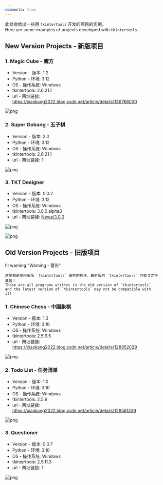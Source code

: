 ```yaml
---
comments: true
---
```


此处会给出一些用 `tkintertools` 开发的项目的实例。  
Here are some examples of projects developed with `tkintertools`.

## New Version Projects - 新版项目

### 1. Magic Cube - 魔方

* Version - 版本: 1.2
* Python - 环境: 3.12
* OS - 操作系统: Windows
* tkintertools: 2.6.21.1
* url - 网址链接: https://xiaokang2022.blog.csdn.net/article/details/136768000

![png](./images/Magic%20Cube.png)

### 2. Super Gobang - 五子棋

* Version - 版本: 2.0
* Python - 环境: 3.12
* OS - 操作系统: Windows
* tkintertools: 2.6.21.1
* url - 网址链接: ?

![png](./images/Super%20Gobang.png)

### 3. TKT Designer

* Version - 版本: 0.0.2
* Python - 环境: 3.12
* OS - 操作系统: Windows
* tkintertools: 3.0.0.alpha3
* url - 网址链接: [News/3.0.0](../news/3.0.0/News.md)

![png](../news/3.0.0/example_1.png)

![png](../news/3.0.0/example_2.png)

## Old Version Projects - 旧版项目

!!! warning "Warning - 警告"

    这里都是使用旧版 `tkintertools` 编写的程序，最新版的 `tkintertools` 可能与之不兼容！  
    These are all programs written in the old version of `tkintertools`, and the latest version of `tkintertools` may not be compatible with it!

### 1. Chinese Chess - 中国象棋

* Version - 版本: 1.3
* Python - 环境: 3.10
* OS - 操作系统: Windows
* tkintertools: 2.5.9.5
* url - 网址链接: https://xiaokang2022.blog.csdn.net/article/details/128852029

![png](./images/Chinese%20Chess.png)

### 2. Todo List - 任务清单

* Version - 版本: 1.0
* Python - 环境: 3.10
* OS - 操作系统: Windows
* tkintertools: 2.5.9
* url - 网址链接: https://xiaokang2022.blog.csdn.net/article/details/128561339

![png](./images/Todo%20List.png)

### 3. Questioner

* Version - 版本: 0.0.7
* Python - 环境: 3.10
* OS - 操作系统: Windows
* tkintertools: 2.5.11.3
* url - 网址链接: ?

![png](./images/Questioner.png)